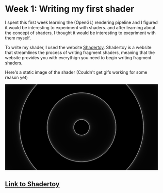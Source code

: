 # Week 1: Writing my first shader

I spent this first week learning the (OpenGL) rendering pipeline and I figured it would be interesting to experiment with shaders. and after learning about the concept of shaders, I thought it would be interesting to exepriment with them myself.  

To write my shader, I used the website [Shadertoy](https://www.shadertoy.com/). Shadertoy is a website that streamlines the process of writing fragment shaders, meaning that the website provides you with everythign you need to begin writing fragment shaders.   

Here's a static image of the shader (Couldn't get gifs working for some reason yet)  

[![Shader Video](./shader_static_image.png)](https://youtu.be/tFWxgBrcLGc)

## [Link to Shadertoy](https://www.shadertoy.com/view/MXycDR)
